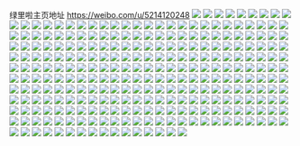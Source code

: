 绿里啦主页地址 https://weibo.com/u/5214120248 
![](https://wx4.sinaimg.cn/mw2000/005GRURGgy1h87kxmdv29j30u0141qbm.jpg) 
![](https://wx4.sinaimg.cn/mw2000/005GRURGgy1h87kxnat1rj30u014cguu.jpg) 
![](https://wx4.sinaimg.cn/mw2000/005GRURGly1h82jbkui0yj32c02c0hdu.jpg) 
![](https://wx4.sinaimg.cn/mw2000/005GRURGly1h752lcanfrj30u00u0gpo.jpg) 
![](https://wx4.sinaimg.cn/mw2000/005GRURGly1h752lcilynj30u00u0dik.jpg) 
![](https://wx4.sinaimg.cn/mw2000/005GRURGly1h752lcpd9jj30u00u0wg2.jpg) 
![](https://wx4.sinaimg.cn/mw2000/005GRURGly1h752lcw7sbj30u00u0q48.jpg) 
![](https://wx4.sinaimg.cn/mw2000/005GRURGly1h7428k0kxnj31ds0u0ju6.jpg) 
![](https://wx4.sinaimg.cn/mw2000/005GRURGly1h6yjsas2nnj30u0140k3n.jpg) 
![](https://wx4.sinaimg.cn/mw2000/005GRURGly1h6xjfx3npgj32c0341wt8.jpg) 
![](https://wx4.sinaimg.cn/mw2000/005GRURGly1h6xjfv5icxj32c0341e84.jpg) 
![](https://wx4.sinaimg.cn/mw2000/005GRURGly1h6xjfqmhocj31o01qjtgh.jpg) 
![](https://wx4.sinaimg.cn/mw2000/005GRURGly1h5xg8ef971j30u00u0jsb.jpg) 
![](https://wx4.sinaimg.cn/mw2000/005GRURGly1h5xg8elec0j30u00u0wf3.jpg) 
![](https://wx4.sinaimg.cn/mw2000/005GRURGly1h5xg8e71lbj30u00u0aba.jpg) 
![](https://wx4.sinaimg.cn/mw2000/005GRURGly1h5xg8ervn7j30u00u0jsf.jpg) 
![](https://wx4.sinaimg.cn/mw2000/005GRURGly1h4jhze4j0ij32c02c0e83.jpg) 
![](https://wx4.sinaimg.cn/mw2000/005GRURGly1h4j2z8ujk4j31yc0widyo.jpg) 
![](https://wx4.sinaimg.cn/mw2000/005GRURGly1h4j2z6ae2mj31yc0wi4qp.jpg) 
![](https://wx4.sinaimg.cn/mw2000/005GRURGly1h4j2zea6wxj31yc0winpd.jpg) 
![](https://wx4.sinaimg.cn/mw2000/005GRURGly1h4j2zhxdtuj31yc0wib29.jpg) 
![](https://wx4.sinaimg.cn/mw2000/005GRURGly1h4j302kyvij31yc0wiaog.jpg) 
![](https://wx4.sinaimg.cn/mw2000/005GRURGly1h4j304j6xqj31yc0wie3b.jpg) 
![](https://wx4.sinaimg.cn/mw2000/005GRURGly1h4j30gidgcj31yc0wi1kx.jpg) 
![](https://wx4.sinaimg.cn/mw2000/005GRURGly1h4j308u8r7j31yc0wi1kx.jpg) 
![](https://wx4.sinaimg.cn/mw2000/005GRURGly1h4j30c2ir7j31yc0wikdu.jpg) 
![](https://wx4.sinaimg.cn/mw2000/005GRURGly1h4ijiozykcj32801o07wh.jpg) 
![](https://wx4.sinaimg.cn/mw2000/005GRURGly1h2wwtadg5tj31yc0wi1cp.jpg) 
![](https://wx4.sinaimg.cn/mw2000/005GRURGly1h2wwt8kz9aj31yc0wines.jpg) 
![](https://wx4.sinaimg.cn/mw2000/005GRURGly1h2wwtbd035j31yc0witjs.jpg) 
![](https://wx4.sinaimg.cn/mw2000/005GRURGly1h2wwteb6k2j31yc0winer.jpg) 
![](https://wx4.sinaimg.cn/mw2000/005GRURGly1h2miez2znsj31yc0wi4qp.jpg) 
![](https://wx4.sinaimg.cn/mw2000/005GRURGly1h2mif1vtf0j31yc0wi4qp.jpg) 
![](https://wx4.sinaimg.cn/mw2000/005GRURGly1h2mif3x3rrj31yc0wi1df.jpg) 
![](https://wx4.sinaimg.cn/mw2000/005GRURGly1h2miewmfgnj31yc0wi1kx.jpg) 
![](https://wx4.sinaimg.cn/mw2000/005GRURGly1h16z28chqoj30u0140thw.jpg) 
![](https://wx4.sinaimg.cn/mw2000/005GRURGly1h0hyuvx992j30u00yq0ze.jpg) 
![](https://wx4.sinaimg.cn/mw2000/005GRURGly1h0erc1vibfj31o02801ky.jpg) 
![](https://wx4.sinaimg.cn/mw2000/005GRURGly1h0erc1164nj30vc13u7i7.jpg) 
![](https://wx4.sinaimg.cn/mw2000/005GRURGly1h0erc7hu0nj32c02c01ky.jpg) 
![](https://wx4.sinaimg.cn/mw2000/005GRURGly1h0erc6qzqyj32c02b2kjl.jpg) 
![](https://wx4.sinaimg.cn/mw2000/005GRURGly1gzzatz0j7oj32c033yqv6.jpg) 
![](https://wx4.sinaimg.cn/mw2000/005GRURGly1gzzau108v0j32c02c07wh.jpg) 
![](https://wx4.sinaimg.cn/mw2000/005GRURGly1gzoqaqis8pj30u00u0go0.jpg) 
![](https://wx4.sinaimg.cn/mw2000/005GRURGly1gza82ra6tpj32c033y7wi.jpg) 
![](https://wx4.sinaimg.cn/mw2000/005GRURGly1gza840ikvhj321d21zb29.jpg) 
![](https://wx4.sinaimg.cn/mw2000/005GRURGly1gz2aun6201j30u00u07a5.jpg) 
![](https://wx4.sinaimg.cn/mw2000/005GRURGly1gz2athhmuij31400u0n39.jpg) 
![](https://wx4.sinaimg.cn/mw2000/005GRURGly1gyj9ytg58pj30u019hk1m.jpg) 
![](https://wx4.sinaimg.cn/mw2000/005GRURGly1gyj9yvs2fyj30u0140tg9.jpg) 
![](https://wx4.sinaimg.cn/mw2000/005GRURGly1gx4sg5x6mmj32c02c01kz.jpg) 
![](https://wx4.sinaimg.cn/mw2000/005GRURGly1gx2k966qarj32c02c04qp.jpg) 
![](https://wx4.sinaimg.cn/mw2000/005GRURGly1gwxfrkv3lxj30u00u078l.jpg) 
![](https://wx4.sinaimg.cn/mw2000/005GRURGly1gwxfrl372pj30u00u0tgx.jpg) 
![](https://wx4.sinaimg.cn/mw2000/005GRURGly1gwxfrl9ylij30u00u0q8n.jpg) 
![](https://wx4.sinaimg.cn/mw2000/005GRURGly1gwxfrlh1yzj30u00u00xc.jpg) 
![](https://wx4.sinaimg.cn/mw2000/005GRURGly1gwxfrlq8kcj30u00u0q90.jpg) 
![](https://wx4.sinaimg.cn/mw2000/005GRURGly1gwxfrlzztoj30u00u0ad4.jpg) 
![](https://wx4.sinaimg.cn/mw2000/005GRURGly1gwxfrm93ebj30u00u0484.jpg) 
![](https://wx4.sinaimg.cn/mw2000/005GRURGly1gwxfrkm3t2j30u00u0gpx.jpg) 
![](https://wx4.sinaimg.cn/mw2000/005GRURGly1gwxfrmijmwj30u00u0gr1.jpg) 
![](https://wx4.sinaimg.cn/mw2000/005GRURGly1gwxfrmrttij30u00wuaep.jpg) 
![](https://wx4.sinaimg.cn/mw2000/005GRURGly1gvxjkwhfntj31400u04a2.jpg) 
![](https://wx4.sinaimg.cn/mw2000/005GRURGly1gu9wmukmk4j61jt0u0aer02.jpg) 
![](https://wx4.sinaimg.cn/mw2000/005GRURGly1gu9wmvb99fj61jt0u0jyt02.jpg) 
![](https://wx4.sinaimg.cn/mw2000/005GRURGly1gu9wmuzngfj61jt0u0aka02.jpg) 
![](https://wx4.sinaimg.cn/mw2000/005GRURGly1gu9wmuauemj61jt0u0ag302.jpg) 
![](https://wx4.sinaimg.cn/mw2000/005GRURGly1gu9uw5n6knj60u0149dnb02.jpg) 
![](https://wx4.sinaimg.cn/mw2000/005GRURGly1gu9uw8yknij60u00u0jzc02.jpg) 
![](https://wx4.sinaimg.cn/mw2000/005GRURGly1gu9uw6apqsj60u0140k0202.jpg) 
![](https://wx4.sinaimg.cn/mw2000/005GRURGly1gu9uw86vlcj60u00u0wiq02.jpg) 
![](https://wx4.sinaimg.cn/mw2000/005GRURGly1gu9uw9kxunj60u00u0tkx02.jpg) 
![](https://wx4.sinaimg.cn/mw2000/005GRURGly1gu9uw8ih76j60u00u03zi02.jpg) 
![](https://wx4.sinaimg.cn/mw2000/005GRURGly1gu9uw6s6azj60u00u0q9202.jpg) 
![](https://wx4.sinaimg.cn/mw2000/005GRURGly1gu9uw77ai5j60u0140grc02.jpg) 
![](https://wx4.sinaimg.cn/mw2000/005GRURGly1gu9uw7swasj61400u010z02.jpg) 
![](https://wx4.sinaimg.cn/mw2000/005GRURGly1gtqyeeonimj61hc0u0aen02.jpg) 
![](https://wx4.sinaimg.cn/mw2000/005GRURGly1gtmixk48t7j61jt0u0wld02.jpg) 
![](https://wx4.sinaimg.cn/mw2000/005GRURGly1gt9mgephdgj30u00u0793.jpg) 
![](https://wx4.sinaimg.cn/mw2000/005GRURGly1gt9mgfcr30j30u00u07gy.jpg) 
![](https://wx4.sinaimg.cn/mw2000/005GRURGly1gt9mgg75cbj31hc0u0abg.jpg) 
![](https://wx4.sinaimg.cn/mw2000/005GRURGly1gt9mgjefyfj30u0140qcl.jpg) 
![](https://wx4.sinaimg.cn/mw2000/005GRURGly1gsfjyxo7e4j31yk0u0q9o.jpg) 
![](https://wx4.sinaimg.cn/mw2000/005GRURGly1gsfjyx5y3dj61yk0u0dmn02.jpg) 
![](https://wx4.sinaimg.cn/mw2000/005GRURGly1gsfjyy3rn3j31yk0u0452.jpg) 
![](https://wx4.sinaimg.cn/mw2000/005GRURGly1gsfjyyeymyj31yk0u0n3j.jpg) 
![](https://wx4.sinaimg.cn/mw2000/005GRURGly1grd5ura31mj30u0140dlu.jpg) 
![](https://wx4.sinaimg.cn/mw2000/005GRURGly1grd5uqkxbzj30u014046o.jpg) 
![](https://wx4.sinaimg.cn/mw2000/005GRURGly1grd5us9zfjj30u0140wli.jpg) 
![](https://wx4.sinaimg.cn/mw2000/005GRURGly1grd5xe0ko6j30u0140n00.jpg) 
![](https://wx4.sinaimg.cn/mw2000/005GRURGly1go5t2y59eyj30u01szx22.jpg) 
![](https://wx4.sinaimg.cn/mw2000/005GRURGly1gmkfrqe8dfj34g02eoe81.jpg) 
![](https://wx4.sinaimg.cn/mw2000/005GRURGly1gmkfrxjsjnj34g02eo7wh.jpg) 
![](https://wx4.sinaimg.cn/mw2000/005GRURGly1gmkfrhxtsbj34g02eob2a.jpg) 
![](https://wx4.sinaimg.cn/mw2000/005GRURGly1gmkfs54d2zj34g02eo7wh.jpg) 
![](https://wx4.sinaimg.cn/mw2000/005GRURGly1gm28ct2l3xj30u00u0wre.jpg) 
![](https://wx4.sinaimg.cn/mw2000/005GRURGly1glknvyhnp7j32c02c0e83.jpg) 
![](https://wx4.sinaimg.cn/mw2000/005GRURGly1gl9r2k4w1yj30u00u0dqn.jpg) 
![](https://wx4.sinaimg.cn/mw2000/005GRURGly1gl9r2knmu2j30u0120ag9.jpg) 
![](https://wx4.sinaimg.cn/mw2000/005GRURGly1gl9r2lgh9aj30u0140n5l.jpg) 
![](https://wx4.sinaimg.cn/mw2000/005GRURGly1gl9r2jk7ehj30u00u07cj.jpg) 
![](https://wx4.sinaimg.cn/mw2000/005GRURGly1gl51bphamtj30u00u07ct.jpg) 
![](https://wx4.sinaimg.cn/mw2000/005GRURGly1gl51bmuz3hj30u00u0wkv.jpg) 
![](https://wx4.sinaimg.cn/mw2000/005GRURGly1gl51bo8k7lj30u00u00ze.jpg) 
![](https://wx4.sinaimg.cn/mw2000/005GRURGly1gl51bq0b7ij30u00u0gp0.jpg) 
![](https://wx4.sinaimg.cn/mw2000/005GRURGly1gjch11gvjnj34g02i01kx.jpg) 
![](https://wx4.sinaimg.cn/mw2000/005GRURGly1gjch1e5c7yj34g02i04qp.jpg) 
![](https://wx4.sinaimg.cn/mw2000/005GRURGly1gjch0gpwhtj32yo1o0tp4.jpg) 
![](https://wx4.sinaimg.cn/mw2000/005GRURGly1gjch1jrrg4j32yo1o07gj.jpg) 
![](https://wx4.sinaimg.cn/mw2000/005GRURGly1girmguwiphj31400u0n2d.jpg) 
![](https://wx4.sinaimg.cn/mw2000/005GRURGly1girmgwc27oj30u0140785.jpg) 
![](https://wx4.sinaimg.cn/mw2000/005GRURGly1girmgxfxsbj31400u00y2.jpg) 
![](https://wx4.sinaimg.cn/mw2000/005GRURGly1girmgxz0qfj31400u0n0u.jpg) 
![](https://wx4.sinaimg.cn/mw2000/005GRURGly1gipkzd4skfj30u00u0nbu.jpg) 
![](https://wx4.sinaimg.cn/mw2000/005GRURGly1gipkzeimpxj30u00u018z.jpg) 
![](https://wx4.sinaimg.cn/mw2000/005GRURGly1gipkzdssnxj30u00u0n7c.jpg) 
![](https://wx4.sinaimg.cn/mw2000/005GRURGly1gipkzdi0l6j30u0140149.jpg) 
![](https://wx4.sinaimg.cn/mw2000/005GRURGly1gipkzcbzoaj31400u0n8o.jpg) 
![](https://wx4.sinaimg.cn/mw2000/005GRURGly1gipkze4ftuj30u00u0wob.jpg) 
![](https://wx4.sinaimg.cn/mw2000/005GRURGly1gi743cu4msj31sz0u0q91.jpg) 
![](https://wx4.sinaimg.cn/mw2000/005GRURGly1gi743djrqkj31sz0u0q6q.jpg) 
![](https://wx4.sinaimg.cn/mw2000/005GRURGly1gi743dzgujj31sz0u0myr.jpg) 
![](https://wx4.sinaimg.cn/mw2000/005GRURGly1gi743bxyklj31sz0u0q99.jpg) 
![](https://wx4.sinaimg.cn/mw2000/005GRURGly1gi5h8akpulj32c0340qk3.jpg) 
![](https://wx4.sinaimg.cn/mw2000/005GRURGly1gi5h8g8k5pj32c0340qqp.jpg) 
![](https://wx4.sinaimg.cn/mw2000/005GRURGly1gi5h8ld4tkj32c0340nj6.jpg) 
![](https://wx4.sinaimg.cn/mw2000/005GRURGly1gi5h8sfe5oj32c03404qp.jpg) 
![](https://wx4.sinaimg.cn/mw2000/005GRURGly1ghv9epyn3wj30u00u0alf.jpg) 
![](https://wx4.sinaimg.cn/mw2000/005GRURGly1ghhpf2mo0yj32c02c01kx.jpg) 
![](https://wx4.sinaimg.cn/mw2000/005GRURGly1ghhpf9h3q8j32c03404qp.jpg) 
![](https://wx4.sinaimg.cn/mw2000/005GRURGly1ghhpffcdq6j32c0340kih.jpg) 
![](https://wx4.sinaimg.cn/mw2000/005GRURGly1ghhpfufsi2j32c02c0x6p.jpg) 
![](https://wx4.sinaimg.cn/mw2000/005GRURGly1ggm5otfx33j30u00u0n2j.jpg) 
![](https://wx4.sinaimg.cn/mw2000/005GRURGly1ggm5ouc6hoj30u0140tmj.jpg) 
![](https://wx4.sinaimg.cn/mw2000/005GRURGly1ggm5ov71o9j30u0140qi0.jpg) 
![](https://wx4.sinaimg.cn/mw2000/005GRURGly1ggm5owcf3lj30u00u0an8.jpg) 
![](https://wx4.sinaimg.cn/mw2000/005GRURGly1ggk56zrkqrj30gz0eltd0.jpg) 
![](https://wx4.sinaimg.cn/mw2000/005GRURGly1ger2o8mk0xj31vo0v9grt.jpg) 
![](https://wx4.sinaimg.cn/mw2000/005GRURGly1ger2nv1lsuj31vo0v9ahm.jpg) 
![](https://wx4.sinaimg.cn/mw2000/005GRURGly1ger2nx3j8wj31vo0v9q9e.jpg) 
![](https://wx4.sinaimg.cn/mw2000/005GRURGly1ger2nzcgs8j31vo0v944n.jpg) 
![](https://wx4.sinaimg.cn/mw2000/005GRURGly1ger2nt7yedj31vo0v9wln.jpg) 
![](https://wx4.sinaimg.cn/mw2000/005GRURGly1ger2o0y2kqj31vo0v944d.jpg) 
![](https://wx4.sinaimg.cn/mw2000/005GRURGly1ger2o2z8dxj31vo0v9jxn.jpg) 
![](https://wx4.sinaimg.cn/mw2000/005GRURGly1ger2o5j0x0j31vo0v9q9v.jpg) 
![](https://wx4.sinaimg.cn/mw2000/005GRURGly1ger2o717v8j31vo0v90z1.jpg) 
![](https://wx4.sinaimg.cn/mw2000/005GRURGly1ge1o2kjvcdj34g01w0njv.jpg) 
![](https://wx4.sinaimg.cn/mw2000/005GRURGly1ge1o2oyro7j34g01w0k7x.jpg) 
![](https://wx4.sinaimg.cn/mw2000/005GRURGly1ge1o2t5lvsj34g01w018y.jpg) 
![](https://wx4.sinaimg.cn/mw2000/005GRURGly1ge1o30shfnj34g01w07wh.jpg) 
![](https://wx4.sinaimg.cn/mw2000/005GRURGly1ge05az4mhuj31400u0qix.jpg) 
![](https://wx4.sinaimg.cn/mw2000/005GRURGly1ge05aw75gjj31400u016z.jpg) 
![](https://wx4.sinaimg.cn/mw2000/005GRURGly1ge05b0kf6oj30u0140aq2.jpg) 
![](https://wx4.sinaimg.cn/mw2000/005GRURGly1ge05axx22ij31400u0dxf.jpg) 
![](https://wx4.sinaimg.cn/mw2000/005GRURGly1gd5aj7biijj31vo0v9qa1.jpg) 
![](https://wx4.sinaimg.cn/mw2000/005GRURGly1gcresvrmwkj30u01szqv5.jpg) 
![](https://wx4.sinaimg.cn/mw2000/005GRURGly1gcemwt7ncwj34g01w0tnq.jpg) 
![](https://wx4.sinaimg.cn/mw2000/005GRURGly1gcemxcdf1aj34g01w0qkl.jpg) 
![](https://wx4.sinaimg.cn/mw2000/005GRURGly1gcemx8ejmkj34g01w01kx.jpg) 
![](https://wx4.sinaimg.cn/mw2000/005GRURGly1gcemxff3apj34g01w0qfn.jpg) 
![](https://wx4.sinaimg.cn/mw2000/005GRURGly1gbrjxl8pwpj30u00u0qad.jpg) 
![](https://wx4.sinaimg.cn/mw2000/005GRURGly1gbrjviponaj30u00u0n4q.jpg) 
![](https://wx4.sinaimg.cn/mw2000/005GRURGly1gbrjvi13ffj30u00u07bn.jpg) 
![](https://wx4.sinaimg.cn/mw2000/005GRURGly1gbrjvhhmudj30u00u07c9.jpg) 
![](https://wx4.sinaimg.cn/mw2000/005GRURGly1gbcy9w1kyjj30u013sqdp.jpg) 
![](https://wx4.sinaimg.cn/mw2000/005GRURGly1gazy52uwffj34g02i0npd.jpg) 
![](https://wx4.sinaimg.cn/mw2000/005GRURGly1gazy54kw0bj34g02i01kx.jpg) 
![](https://wx4.sinaimg.cn/mw2000/005GRURGly1gazy57bxelj34g02i04qp.jpg) 
![](https://wx4.sinaimg.cn/mw2000/005GRURGly1gazy55lrobj34g02i0u0x.jpg) 
![](https://wx4.sinaimg.cn/mw2000/005GRURGly1galznpd4ypj34g01uotzu.jpg) 
![](https://wx4.sinaimg.cn/mw2000/005GRURGly1galzo82ftaj34g01uou0x.jpg) 
![](https://wx4.sinaimg.cn/mw2000/005GRURGly1galznvddjbj34g01uoty6.jpg) 
![](https://wx4.sinaimg.cn/mw2000/005GRURGly1galzorre7xj34g01uoduj.jpg) 
![](https://wx4.sinaimg.cn/mw2000/005GRURGly1ga1k63zhmbj30u00u0ak2.jpg) 
![](https://wx4.sinaimg.cn/mw2000/005GRURGly1g902i21zdmj30u014044u.jpg) 
![](https://wx4.sinaimg.cn/mw2000/005GRURGly1g902i3kuy2j30u0140n0x.jpg) 
![](https://wx4.sinaimg.cn/mw2000/005GRURGly1g902i40catj30u0140di5.jpg) 
![](https://wx4.sinaimg.cn/mw2000/005GRURGly1g902i4k5n0j30u0140dl1.jpg) 
![](https://wx4.sinaimg.cn/mw2000/005GRURGly1g8m9e9s6x4j30u00u0q6m.jpg) 
![](https://wx4.sinaimg.cn/mw2000/005GRURGly1g8m9egbu2bj30u00u0adf.jpg) 
![](https://wx4.sinaimg.cn/mw2000/005GRURGly1g8m9ebf8mwj30u0140ady.jpg) 
![](https://wx4.sinaimg.cn/mw2000/005GRURGly1g8m9eddasrj31400u0jx9.jpg) 
![](https://wx4.sinaimg.cn/mw2000/005GRURGly1g8l5srmp09j30u00u0wgo.jpg) 
![](https://wx4.sinaimg.cn/mw2000/005GRURGly1g8l5srx7zrj30u00u0dil.jpg) 
![](https://wx4.sinaimg.cn/mw2000/005GRURGly1g8l5ss5wk0j30u00u00v8.jpg) 
![](https://wx4.sinaimg.cn/mw2000/005GRURGly1g8l5sljkx5j30u00u00vb.jpg) 
![](https://wx4.sinaimg.cn/mw2000/005GRURGly1g8c9p3rha1j30u00u0qnx.jpg) 
![](https://wx4.sinaimg.cn/mw2000/005GRURGly1g8c9p95by1j30u00u0ki1.jpg) 
![](https://wx4.sinaimg.cn/mw2000/005GRURGly1g8c9pek6xrj30u00u0hbw.jpg) 
![](https://wx4.sinaimg.cn/mw2000/005GRURGly1g8c9ozboy6j30u00u0tvz.jpg) 
![](https://wx4.sinaimg.cn/mw2000/005GRURGly1g84rvw9ytxj30u00u0td8.jpg) 
![](https://wx4.sinaimg.cn/mw2000/005GRURGly1g82mknoru9j30u00u0q9e.jpg) 
![](https://wx4.sinaimg.cn/mw2000/005GRURGly1g82mjmqz70j30u00u00xl.jpg) 
![](https://wx4.sinaimg.cn/mw2000/005GRURGly1g82mk6u3l8j30u00u00wz.jpg) 
![](https://wx4.sinaimg.cn/mw2000/005GRURGly1g82mk7sonuj30u00u00wn.jpg) 
![](https://wx4.sinaimg.cn/mw2000/005GRURGly1g7w2zhi0etj30u00u012q.jpg) 
![](https://wx4.sinaimg.cn/mw2000/005GRURGly1g7w2zjq5k5j30u00u07en.jpg) 
![](https://wx4.sinaimg.cn/mw2000/005GRURGly1g7w2zfckqpj30u00u07h7.jpg) 
![](https://wx4.sinaimg.cn/mw2000/005GRURGly1g7w2zmhe4vj30u00u0tl8.jpg) 
![](https://wx4.sinaimg.cn/mw2000/005GRURGly1g762655ifaj32000u0ap0.jpg) 
![](https://wx4.sinaimg.cn/mw2000/005GRURGly1g76266kkjoj32000u0k3t.jpg) 
![](https://wx4.sinaimg.cn/mw2000/005GRURGly1g76267da89j32000u0n7m.jpg) 
![](https://wx4.sinaimg.cn/mw2000/005GRURGly1g76263col1j32000u0tgq.jpg) 
![](https://wx4.sinaimg.cn/mw2000/005GRURGly1g72qolyosaj34g02eox4h.jpg) 
![](https://wx4.sinaimg.cn/mw2000/005GRURGly1g72qo95zzqj34g02eokhq.jpg) 
![](https://wx4.sinaimg.cn/mw2000/005GRURGly1g72qot4f2cj34g02eo4qp.jpg) 
![](https://wx4.sinaimg.cn/mw2000/005GRURGly1g72qp0dhtyj34g02eo4qp.jpg) 
![](https://wx4.sinaimg.cn/mw2000/005GRURGly1g6tew129cej31hc0tcwko.jpg) 
![](https://wx4.sinaimg.cn/mw2000/005GRURGly1g6tew3334kj31hc0tc0yt.jpg) 
![](https://wx4.sinaimg.cn/mw2000/005GRURGly1g6tew4frj5j31hc0tcn1t.jpg) 
![](https://wx4.sinaimg.cn/mw2000/005GRURGly1g6tew6dfxbj31hc0tc78z.jpg) 
![](https://wx4.sinaimg.cn/mw2000/005GRURGly1g6tew55ginj31hc0tcwgs.jpg) 
![](https://wx4.sinaimg.cn/mw2000/005GRURGly1g6tevzia80j31hc0tcq6r.jpg) 
![](https://wx4.sinaimg.cn/mw2000/005GRURGly1g6tew8giv8j31hc0tcn1q.jpg) 
![](https://wx4.sinaimg.cn/mw2000/005GRURGly1g6tew9cnf9j31hc0tctc3.jpg) 
![](https://wx4.sinaimg.cn/mw2000/005GRURGly1g6tewaqufaj31hc0tctey.jpg) 
![](https://wx4.sinaimg.cn/mw2000/005GRURGly1g6c3so5cqcj31hc0mg0xb.jpg) 
![](https://wx4.sinaimg.cn/mw2000/005GRURGly1g6c3sqgtj9j31hc0mg7ef.jpg) 
![](https://wx4.sinaimg.cn/mw2000/005GRURGly1g6c3srxjp0j31hc0mggql.jpg) 
![](https://wx4.sinaimg.cn/mw2000/005GRURGly1g6c3st4r2pj31hc0mgn1v.jpg) 
![](https://wx4.sinaimg.cn/mw2000/005GRURGly1g6c3suhrbgj31hc0mgn32.jpg) 
![](https://wx4.sinaimg.cn/mw2000/005GRURGly1g6c3svz3hvj31hc0mgtdi.jpg) 
![](https://wx4.sinaimg.cn/mw2000/005GRURGly1g6c3sx5wctj31hc0mgjvx.jpg) 
![](https://wx4.sinaimg.cn/mw2000/005GRURGly1g6c3sybk0hj31hc0mgjv2.jpg) 
![](https://wx4.sinaimg.cn/mw2000/005GRURGly1g6c3t08ijzj31hc0mgdll.jpg) 
![](https://wx4.sinaimg.cn/mw2000/005GRURGly1g622a2gxmxj31o0280npe.jpg) 
![](https://wx4.sinaimg.cn/mw2000/005GRURGly1g622agq5phj32c02c0hdu.jpg) 
![](https://wx4.sinaimg.cn/mw2000/005GRURGly1g6229m77v9j327u1o07wh.jpg) 
![](https://wx4.sinaimg.cn/mw2000/005GRURGly1g622bderekj32801o0u0x.jpg) 
![](https://wx4.sinaimg.cn/mw2000/005GRURGly1g622d4ga7uj32c02c04qs.jpg) 
![](https://wx4.sinaimg.cn/mw2000/005GRURGly1g622bo8g8rj31o0280u0x.jpg) 
![](https://wx4.sinaimg.cn/mw2000/005GRURGly1g622c2252dj32c02c0b2a.jpg) 
![](https://wx4.sinaimg.cn/mw2000/005GRURGly1g622b2gu6sj32801o0x6q.jpg) 
![](https://wx4.sinaimg.cn/mw2000/005GRURGly1g622cg0h9zj32c0340e82.jpg) 
![](https://wx4.sinaimg.cn/mw2000/005GRURGly1g4u6ojw7uvj31hc0u0dl3.jpg) 
![](https://wx4.sinaimg.cn/mw2000/005GRURGly1g4tcs1eupjj30pn0l9427.jpg) 
![](https://wx4.sinaimg.cn/mw2000/005GRURGly1g47lmsiir6j31hc0swdkp.jpg) 
![](https://wx4.sinaimg.cn/mw2000/005GRURGly1g47lmuudjqj31hc0swwp1.jpg) 
![](https://wx4.sinaimg.cn/mw2000/005GRURGly1g47lmwfihgj31hc0sw7cy.jpg) 
![](https://wx4.sinaimg.cn/mw2000/005GRURGly1g3ckg6xm7lj31400u0dj5.jpg) 
![](https://wx4.sinaimg.cn/mw2000/005GRURGly1g3ckg6ga4jj31400u0dk5.jpg) 
![](https://wx4.sinaimg.cn/mw2000/005GRURGly1g3ckg7ae1pj31400u0whs.jpg) 
![](https://wx4.sinaimg.cn/mw2000/005GRURGly1g3ckg7mhffj31400u0tbo.jpg) 
![](https://wx4.sinaimg.cn/mw2000/005GRURGly1g2v3bui9jfj34g02i01kx.jpg) 
![](https://wx4.sinaimg.cn/mw2000/005GRURGly1g2v3bot62qj34g02i0x6d.jpg) 
![](https://wx4.sinaimg.cn/mw2000/005GRURGly1g264vyrehhj30u00ii0vx.jpg) 
![](https://wx4.sinaimg.cn/mw2000/005GRURGly1g264vy0k9ij315t0q1gr3.jpg) 
![](https://wx4.sinaimg.cn/mw2000/005GRURGly1g264vz64ygj30u00ilwif.jpg) 
![](https://wx4.sinaimg.cn/mw2000/005GRURGly1g264vydwvwj30u00io0vy.jpg) 
![](https://wx4.sinaimg.cn/mw2000/005GRURGly1g25my75vipj30zk0k00wg.jpg) 
![](https://wx4.sinaimg.cn/mw2000/005GRURGly1g25my7usbpj30zk0k0djk.jpg) 
![](https://wx4.sinaimg.cn/mw2000/005GRURGly1g25my8f5p2j30zk0k0wia.jpg) 
![](https://wx4.sinaimg.cn/mw2000/005GRURGly1g25my6lcrzj30zk0k00wi.jpg) 
![](https://wx4.sinaimg.cn/mw2000/005GRURGly1g21gvfzvbqj30k20ah0y0.jpg) 
![](https://wx4.sinaimg.cn/mw2000/005GRURGly1g21gxfakm3j30hs0aogqa.jpg) 
![](https://wx4.sinaimg.cn/mw2000/005GRURGly1g21gxrqbkej30jf0ifn5c.jpg) 
![](https://wx4.sinaimg.cn/mw2000/005GRURGly1g21gvqgu4ej30xc0h17me.jpg) 
![](https://wx4.sinaimg.cn/mw2000/005GRURGly1g1wlq04kjaj34g01uodve.jpg) 
![](https://wx4.sinaimg.cn/mw2000/005GRURGly1g1wlq6vnaxj34g01uo1kx.jpg) 
![](https://wx4.sinaimg.cn/mw2000/005GRURGly1g1wlpwy7o3j34g01uo1kx.jpg) 
![](https://wx4.sinaimg.cn/mw2000/005GRURGly1g1wlqchbtgj34g01uo1kx.jpg) 
![](https://wx4.sinaimg.cn/mw2000/005GRURGly1g1v8qu766rj32yo1o04qp.jpg) 
![](https://wx4.sinaimg.cn/mw2000/005GRURGly1g1tj8dx9u7j32c02c0b2c.jpg) 
![](https://wx4.sinaimg.cn/mw2000/005GRURGly1g1of5m4z5tj313z0u0ag5.jpg) 
![](https://wx4.sinaimg.cn/mw2000/005GRURGly1g1f7q9gc3kj31400u0juo.jpg) 
![](https://wx4.sinaimg.cn/mw2000/005GRURGly1g1f7q9to2oj31400u0acr.jpg) 
![](https://wx4.sinaimg.cn/mw2000/005GRURGly1g1f7qa9r3nj31400u00wf.jpg) 
![](https://wx4.sinaimg.cn/mw2000/005GRURGly1g1f7q8z9o9j30u00u0dli.jpg) 
![](https://wx4.sinaimg.cn/mw2000/005GRURGly1g1efajgfymj34g01uo4qp.jpg) 
![](https://wx4.sinaimg.cn/mw2000/005GRURGly1fxop2k86svj31120jwtjp.jpg) 
![](https://wx4.sinaimg.cn/mw2000/005GRURGly1fxop2dl1zxj31120ien7h.jpg) 
![](https://wx4.sinaimg.cn/mw2000/005GRURGly1fx3h8eal7tj30zd0kfjsu.jpg) 
![](https://wx4.sinaimg.cn/mw2000/005GRURGly1fx0nkpgvzrj31120kub2b.jpg) 
![](https://wx4.sinaimg.cn/mw2000/005GRURGly1fx0nk8ijhvj31120kuhdt.jpg) 
![](https://wx4.sinaimg.cn/mw2000/005GRURGly1fx0nla1owbj31120kub2c.jpg) 
